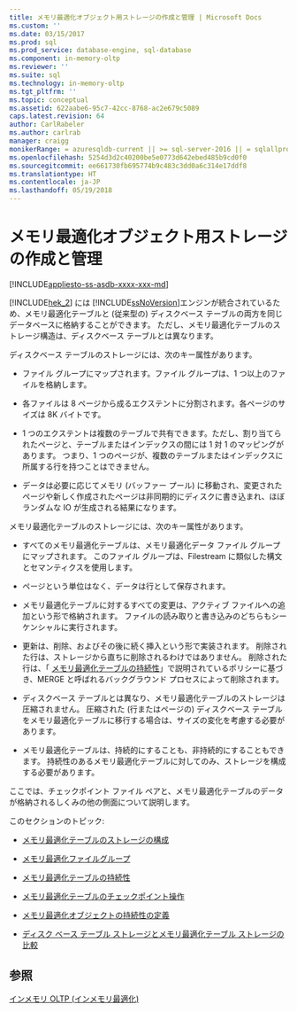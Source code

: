 ```yaml
---
title: メモリ最適化オブジェクト用ストレージの作成と管理 | Microsoft Docs
ms.custom: ''
ms.date: 03/15/2017
ms.prod: sql
ms.prod_service: database-engine, sql-database
ms.component: in-memory-oltp
ms.reviewer: ''
ms.suite: sql
ms.technology: in-memory-oltp
ms.tgt_pltfrm: ''
ms.topic: conceptual
ms.assetid: 622aabe6-95c7-42cc-8768-ac2e679c5089
caps.latest.revision: 64
author: CarlRabeler
ms.author: carlrab
manager: craigg
monikerRange: = azuresqldb-current || >= sql-server-2016 || = sqlallproducts-allversions
ms.openlocfilehash: 5254d3d2c40200be5e0773d642ebed485b9cd0f0
ms.sourcegitcommit: ee661730fb695774b9c483c3dd0a6c314e17ddf8
ms.translationtype: HT
ms.contentlocale: ja-JP
ms.lasthandoff: 05/19/2018
---
```

# <a name="creating-and-managing-storage-for-memory-optimized-objects"></a>メモリ最適化オブジェクト用ストレージの作成と管理
[!INCLUDE[appliesto-ss-asdb-xxxx-xxx-md](../../includes/appliesto-ss-asdb-xxxx-xxx-md.md)]

  [!INCLUDE[hek_2](../../includes/hek-2-md.md)] には [!INCLUDE[ssNoVersion](../../includes/ssnoversion-md.md)]エンジンが統合されているため、メモリ最適化テーブルと (従来型の) ディスクベース テーブルの両方を同じデータベースに格納することができます。 ただし、メモリ最適化テーブルのストレージ構造は、ディスクベース テーブルとは異なります。  
  
 ディスクベース テーブルのストレージには、次のキー属性があります。  
  
-   ファイル グループにマップされます。ファイル グループは、1 つ以上のファイルを格納します。  
  
-   各ファイルは 8 ページから成るエクステントに分割されます。各ページのサイズは 8K バイトです。  
  
-   1 つのエクステントは複数のテーブルで共有できます。ただし、割り当てられたページと、テーブルまたはインデックスの間には 1 対 1 のマッピングがあります。 つまり、1 つのページが、複数のテーブルまたはインデックスに所属する行を持つことはできません。  
  
-   データは必要に応じてメモリ (バッファー プール) に移動され、変更されたページや新しく作成されたページは非同期的にディスクに書き込まれ、ほぼランダムな IO が生成される結果になります。  
  
 メモリ最適化テーブルのストレージには、次のキー属性があります。  
  
-   すべてのメモリ最適化テーブルは、メモリ最適化データ ファイル グループにマップされます。 このファイル グループは、Filestream に類似した構文とセマンティクスを使用します。  
  
-   ページという単位はなく、データは行として保存されます。  
  
-   メモリ最適化テーブルに対するすべての変更は、アクティブ ファイルへの追加という形で格納されます。 ファイルの読み取りと書き込みのどちらもシーケンシャルに実行されます。  
  
-   更新は、削除、およびその後に続く挿入という形で実装されます。 削除された行は、ストレージから直ちに削除されるわけではありません。 削除された行は、「 [メモリ最適化テーブルの持続性](../../relational-databases/in-memory-oltp/durability-for-memory-optimized-tables.md)」で説明されているポリシーに基づき、MERGE と呼ばれるバックグラウンド プロセスによって削除されます。  
  
-   ディスクベース テーブルとは異なり、メモリ最適化テーブルのストレージは圧縮されません。 圧縮された (行またはページの) ディスクベース テーブルをメモリ最適化テーブルに移行する場合は、サイズの変化を考慮する必要があります。  
  
-   メモリ最適化テーブルは、持続的にすることも、非持続的にすることもできます。 持続性のあるメモリ最適化テーブルに対してのみ、ストレージを構成する必要があります。  
  
 ここでは、チェックポイント ファイル ペアと、メモリ最適化テーブルのデータが格納されるしくみの他の側面について説明します。  
  
 このセクションのトピック:  
  
-   [メモリ最適化テーブルのストレージの構成](../../relational-databases/in-memory-oltp/configuring-storage-for-memory-optimized-tables.md)  
  
-   [メモリ最適化ファイルグループ](../../relational-databases/in-memory-oltp/the-memory-optimized-filegroup.md)  
  
-   [メモリ最適化テーブルの持続性](../../relational-databases/in-memory-oltp/durability-for-memory-optimized-tables.md)  
  
-   [メモリ最適化テーブルのチェックポイント操作](../../relational-databases/in-memory-oltp/checkpoint-operation-for-memory-optimized-tables.md)  
  
-   [メモリ最適化オブジェクトの持続性の定義](../../relational-databases/in-memory-oltp/defining-durability-for-memory-optimized-objects.md)  
  
-   [ディスク ベース テーブル ストレージとメモリ最適化テーブル ストレージの比較](../../relational-databases/in-memory-oltp/comparing-disk-based-table-storage-to-memory-optimized-table-storage.md)  
  
## <a name="see-also"></a>参照  
 [インメモリ OLTP &#40;インメモリ最適化&#41;](../../relational-databases/in-memory-oltp/in-memory-oltp-in-memory-optimization.md)  
  
  
